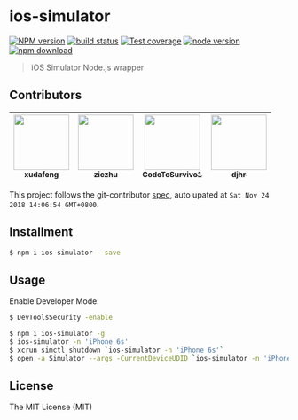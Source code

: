 # ios-simulator

[![NPM version][npm-image]][npm-url]
[![build status][travis-image]][travis-url]
[![Test coverage][coveralls-image]][coveralls-url]
[![node version][node-image]][node-url]
[![npm download][download-image]][download-url]

[npm-image]: https://img.shields.io/npm/v/ios-simulator.svg?style=flat-square
[npm-url]: https://npmjs.org/package/ios-simulator
[travis-image]: https://img.shields.io/travis/macacajs/ios-simulator.svg?style=flat-square
[travis-url]: https://travis-ci.org/macacajs/ios-simulator
[coveralls-image]: https://img.shields.io/coveralls/macacajs/ios-simulator.svg?style=flat-square
[coveralls-url]: https://coveralls.io/r/macacajs/ios-simulator?branch=master
[node-image]: https://img.shields.io/badge/node.js-%3E=_0.10-green.svg?style=flat-square
[node-url]: http://nodejs.org/download/
[download-image]: https://img.shields.io/npm/dm/ios-simulator.svg?style=flat-square
[download-url]: https://npmjs.org/package/ios-simulator

> iOS Simulator Node.js wrapper

<!-- GITCONTRIBUTOR_START -->

## Contributors

|[<img src="https://avatars1.githubusercontent.com/u/1011681?v=4" width="100px;"/><br/><sub><b>xudafeng</b></sub>](https://github.com/xudafeng)<br/>|[<img src="https://avatars1.githubusercontent.com/u/1044425?v=4" width="100px;"/><br/><sub><b>ziczhu</b></sub>](https://github.com/ziczhu)<br/>|[<img src="https://avatars0.githubusercontent.com/u/4576123?v=4" width="100px;"/><br/><sub><b>CodeToSurvive1</b></sub>](https://github.com/CodeToSurvive1)<br/>|[<img src="https://avatars0.githubusercontent.com/u/1210832?v=4" width="100px;"/><br/><sub><b>djhr</b></sub>](https://github.com/djhr)<br/>
| :---: | :---: | :---: | :---: |


This project follows the git-contributor [spec](https://github.com/xudafeng/git-contributor), auto upated at `Sat Nov 24 2018 14:06:54 GMT+0800`.

<!-- GITCONTRIBUTOR_END -->

## Installment

```bash
$ npm i ios-simulator --save
```

## Usage

Enable Developer Mode:

```bash
$ DevToolsSecurity -enable
```

```bash
$ npm i ios-simulator -g
$ ios-simulator -n 'iPhone 6s'
$ xcrun simctl shutdown `ios-simulator -n 'iPhone 6s'`
$ open -a Simulator --args -CurrentDeviceUDID `ios-simulator -n 'iPhone 6s'`
```

## License

The MIT License (MIT)
